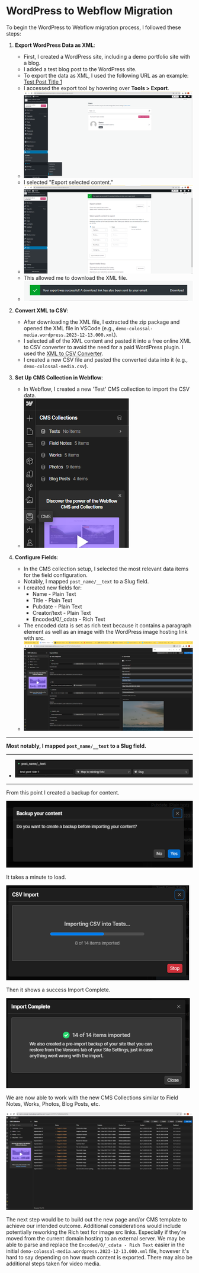 # WordPress to Webflow Migration

To begin the WordPress to Webflow migration process, I followed these steps:

1. **Export WordPress Data as XML**:
   - First, I created a WordPress site, including a demo portfolio site with a blog.
   - I added a test blog post to the WordPress site.
   - To export the data as XML, I used the following URL as an example: [Test Post Title 1](https://demo-colossal-media.wordpress.com/2023/12/13/test-post-title-1/)
   - I accessed the export tool by hovering over **Tools > Export**.
   - ![Export Tool](image.png)
   - I selected "Export selected content."
   - ![Export Selected Content](image-1.png)
   - This allowed me to download the XML file.
   - ![Download XML](image-2.png)

2. **Convert XML to CSV**:
   - After downloading the XML file, I extracted the zip package and opened the XML file in VSCode (e.g., `demo-colossal-media.wordpress.2023-12-13.000.xml`).
   - I selected all of the XML content and pasted it into a free online XML to CSV converter to avoid the need for a paid WordPress plugin. I used the [XML to CSV Converter](https://www.convertcsv.com/xml-to-csv.htm).
   - I created a new CSV file and pasted the converted data into it (e.g., `demo-colossal-media.csv`).

3. **Set Up CMS Collection in Webflow**:
   - In Webflow, I created a new 'Test' CMS collection to import the CSV data.
   - ![Create CMS Collection](image-3.png)

4. **Configure Fields**:
   - In the CMS collection setup, I selected the most relevant data items for the field configuration.
   - Notably, I mapped `post_name/__text` to a Slug field.
   - I created new fields for:
     - Name - Plain Text
     - Title - Plain Text
     - Pubdate - Plain Text
     - Creator/text - Plain Text
     - Encoded/0/_cdata - Rich Text
   - The encoded data is set as rich text because it contains a paragraph element as well as an image with the WordPress image hosting link with src.
   - ![Field Configuration](image-4.png)
---
   
**Most notably, I mapped `post_name/__text` to a Slug field.**

---
   - ![Slug Mapping](image-5.png)
---


From this point I created a backup for content.

![Alt text](image-6.png)

It takes a minute to load.

![Alt text](image-7.png)

Then it shows a success Import Complete.

![Alt text](image-8.png)

We are now able to work with the new CMS Collections similar to Field Notes, Works, Photos, Blog Posts, etc.

![Alt text](image-9.png)

The next step would be to build out the new page and/or CMS template to achieve our intended outcome. 
Additional considerations would include potentially reworking the Rich text for image src links.
Especially if they're moved from the current domain hosting to an external server.
We may be able to parse and replace the `Encoded/0/_cdata - Rich Text` easier in the initial `demo-colossal-media.wordpress.2023-12-13.000.xml` file, however it's hard to say depending on how much content is exported. There may also be additional steps taken for video media.